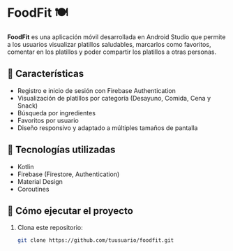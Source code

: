 # FoodFit 🍽️

**FoodFit** es una aplicación móvil desarrollada en Android Studio que permite a los usuarios visualizar platillos saludables, marcarlos como favoritos, comentar en los platillos y poder compartir los platillos a otras personas.

## 📱 Características

- Registro e inicio de sesión con Firebase Authentication
- Visualización de platillos por categoría (Desayuno, Comida, Cena y Snack)
- Búsqueda por ingredientes
- Favoritos por usuario
- Diseño responsivo y adaptado a múltiples tamaños de pantalla

## 🔧 Tecnologías utilizadas

- Kotlin
- Firebase (Firestore, Authentication)
- Material Design
- Coroutines

## 🏁 Cómo ejecutar el proyecto

1. Clona este repositorio:

   ```bash
   git clone https://github.com/tuusuario/foodfit.git
